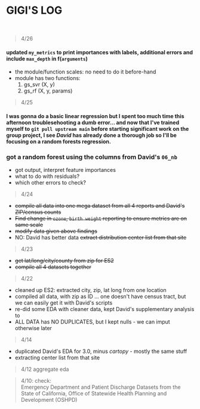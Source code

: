 # GIGI'S LOG
<br> 

> 4/26
#### updated `my_metrics` to print importances with labels, additional errors and include `max_depth` in f(`arguments`)
* the module/function scales: no need to do it before-hand
* module has two functions: 
    1. gs_svr (X, y)
    2. gs_rf (X, y, params)

> 4/25
#### I was gonna do a basic linear regression but I spent too much time this afternoon troublesehooting a dumb error... and now that I've trained myself to `git pull upstream main` before starting significant work on the group project, I see $David$ has already done a thorough job so I'll be focusing on a random forests regression.

### got a random forest using the columns from David's `06_nb`
* got output, interpret feature importances
* what to do with residuals? 
* which other errors to check? 

> 4/24
- ~~compile all data into one mega dataset from all 4 reports and David's ZIP/census counts~~
- ~~Find change in `ozone`, `birth weight` reporting to ensure metrics are on same scale~~
- ~~modify data given above findings~~
- NO: David has better data ~~extract distribution center list from that site~~

> 4/23
- ~~get lat/long/city/county from zip for ES2~~
- ~~compile all 4 datasets together~~

> 4/22
* cleaned up ES2: extracted city, zip, lat long from one location 
* compiled all data, with zip as ID ... one doesn't have census tract, but we can easily get it with David's scripts
* re-did some EDA with cleaner data, kept David's supplementary analysis to
* ALL DATA has NO DUPLICATES, but I kept nulls - we can imput otherwise later 

> 4/14
* duplicated David's EDA for 3.0, minus _cartopy_ - mostly the same stuff
* extracting center list from that site 

> 4/12 
aggregate eda

> 4/10:
check:  
Emergency Department and Patient Discharge Datasets from the
State of California, Office of Statewide Health Planning and
Development (OSHPD)
